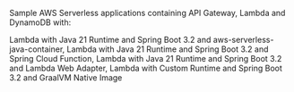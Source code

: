 Sample AWS Serverless applications containing API Gateway, Lambda and DynamoDB with:

Lambda with Java 21 Runtime and Spring Boot 3.2 and aws-serverless-java-container, 
Lambda with Java 21 Runtime and Spring Boot 3.2 and Spring Cloud Function, 
Lambda with Java 21 Runtime and Spring Boot 3.2 and Lambda Web Adapter, 
Lambda with Custom Runtime and Spring Boot 3.2 and GraalVM Native Image